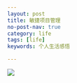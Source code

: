 ```yaml
---
layout: post
title: 敏捷项目管理
no-post-nav: true
category: life
tags: [life]
keywords: 个人生活感悟

---
```




![](https://ziyekudeng.github.io/assets/images/2019/0325/AgileProject/1.png)